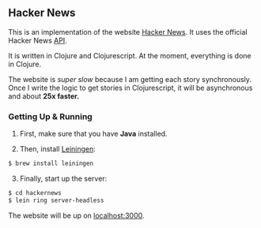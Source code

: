 ## Hacker News

This is an implementation of the website [Hacker News](http://news.ycombinator.com). It uses the official Hacker News [API](https://github.com/HackerNews/API).

It is written in Clojure and Clojurescript. At the moment, everything is done in Clojure.

The website is _super slow_ because I am getting each story synchronously. Once I write the logic to get stories in Clojurescript, it will be asynchronous and about **25x faster.**

### Getting Up & Running

1. First, make sure that you have **Java** installed.

2. Then, install [Leiningen](https://github.com/technomancy/leiningen):
  ```bash
  $ brew install leiningen
  ```

3. Finally, start up the server:
  ``` bash
  $ cd hackernews
  $ lein ring server-headless
  ```

The website will be up on [localhost:3000](http://localhost:3000).

